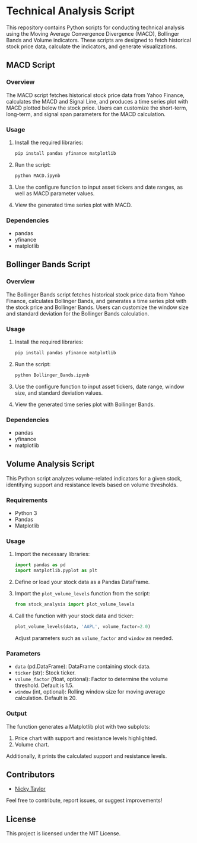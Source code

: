 # Technical Analysis Script

This repository contains Python scripts for conducting technical analysis using the Moving Average Convergence Divergence (MACD), Bollinger Bands and Volume indicators. These scripts are designed to fetch historical stock price data, calculate the indicators, and generate visualizations.

## MACD Script

### Overview

The MACD script fetches historical stock price data from Yahoo Finance, calculates the MACD and Signal Line, and produces a time series plot with MACD plotted below the stock price. Users can customize the short-term, long-term, and signal span parameters for the MACD calculation.

### Usage

1. Install the required libraries:

    ```bash
    pip install pandas yfinance matplotlib
    ```

2. Run the script:

    ```bash
    python MACD.ipynb
    ```

3. Use the configure function to input asset tickers and date ranges, as well as MACD parameter values.

4. View the generated time series plot with MACD.

### Dependencies

- pandas
- yfinance
- matplotlib

## Bollinger Bands Script

### Overview

The Bollinger Bands script fetches historical stock price data from Yahoo Finance, calculates Bollinger Bands, and generates a time series plot with the stock price and Bollinger Bands. Users can customize the window size and standard deviation for the Bollinger Bands calculation.

### Usage

1. Install the required libraries:

    ```bash
    pip install pandas yfinance matplotlib
    ```

2. Run the script:

    ```bash
    python Bollinger_Bands.ipynb
    ```

3. Use the configure function to input asset tickers, date range, window size, and standard deviation values.

4. View the generated time series plot with Bollinger Bands.

### Dependencies

- pandas
- yfinance
- matplotlib

## Volume Analysis Script

This Python script analyzes volume-related indicators for a given stock, identifying support and resistance levels based on volume thresholds.

### Requirements
- Python 3
- Pandas
- Matplotlib

### Usage
1. Import the necessary libraries:
    ```python
    import pandas as pd
    import matplotlib.pyplot as plt
    ```

2. Define or load your stock data as a Pandas DataFrame.

3. Import the `plot_volume_levels` function from the script:
    ```python
    from stock_analysis import plot_volume_levels
    ```

4. Call the function with your stock data and ticker:
    ```python
    plot_volume_levels(data, 'AAPL', volume_factor=2.0)
    ```
   Adjust parameters such as `volume_factor` and `window` as needed.

### Parameters
- `data` (pd.DataFrame): DataFrame containing stock data.
- `ticker` (str): Stock ticker.
- `volume_factor` (float, optional): Factor to determine the volume threshold. Default is 1.5.
- `window` (int, optional): Rolling window size for moving average calculation. Default is 20.

### Output
The function generates a Matplotlib plot with two subplots:
1. Price chart with support and resistance levels highlighted.
2. Volume chart.

Additionally, it prints the calculated support and resistance levels.

## Contributors

- [Nicky Taylor](https://github.com/CoderNicky)

Feel free to contribute, report issues, or suggest improvements!

## License

This project is licensed under the MIT License.
